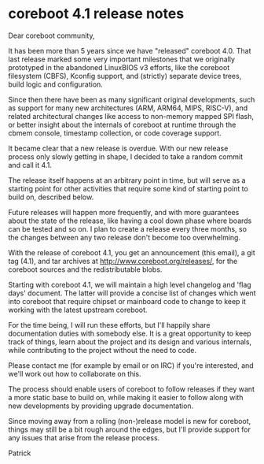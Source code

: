 coreboot 4.1 release notes
==========================

Dear coreboot community,

It has been more than 5 years since we have "released" coreboot 4.0.
That last release marked some very important milestones that we
originally prototyped in the abandoned LinuxBIOS v3 efforts, like the
coreboot filesystem (CBFS), Kconfig support, and (strictly) separate
device trees, build logic and configuration.

Since then there have been as many significant original developments,
such as support for many new architectures (ARM, ARM64, MIPS, RISC-V),
and related architectural changes like access to non-memory mapped SPI
flash, or better insight about the internals of coreboot at runtime
through the cbmem console, timestamp collection, or code coverage
support.

It became clear that a new release is overdue. With our new release
process only slowly getting in shape, I decided to take a random commit
and call it 4.1.

The release itself happens at an arbitrary point in time, but will serve
as a starting point for other activities that require some kind of
starting point to build on, described below.

Future releases will happen more frequently, and with more guarantees
about the state of the release, like having a cool down phase where
boards can be tested and so on. I plan to create a release every three
months, so the changes between any two release don't become too
overwhelming.

With the release of coreboot 4.1, you get an announcement (this email),
a git tag (4.1), and tar archives at http://www.coreboot.org/releases/,
for the coreboot sources and the redistributable blobs.

Starting with coreboot 4.1, we will maintain a high level changelog and
'flag days' document. The latter will provide a concise list of changes
which went into coreboot that require chipset or mainboard code to
change to keep it working with the latest upstream coreboot.

For the time being, I will run these efforts, but I'll happily share
documentation duties with somebody else. It is a great opportunity to
keep track of things, learn about the project and its design and various
internals, while contributing to the project without the need to code.

Please contact me (for example by email or on IRC) if you're interested,
and we'll work out how to collaborate on this.

The process should enable users of coreboot to follow releases if they
want a more static base to build on, while making it easier to follow
along with new developments by providing upgrade documentation.

Since moving away from a rolling (non-)release model is new for
coreboot, things may still be a bit rough around the edges, but I'll
provide support for any issues that arise from the release process.

Patrick
